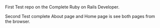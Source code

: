 First Test repo on the Complete Ruby on Rails Developer.

Second Test complete About page and Home page is see both pages from the browser.